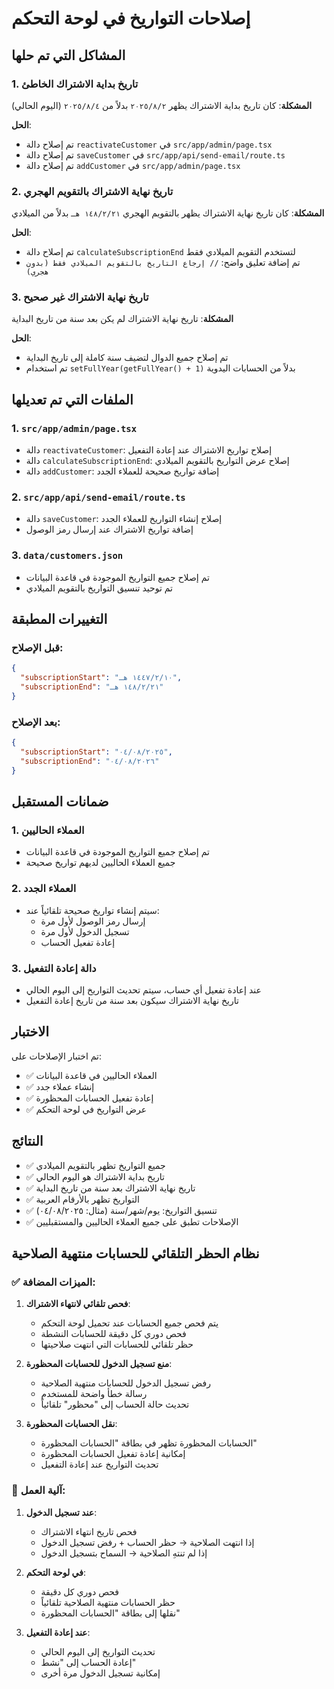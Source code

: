 # إصلاحات التواريخ في لوحة التحكم

## المشاكل التي تم حلها

### 1. تاريخ بداية الاشتراك الخاطئ
**المشكلة**: كان تاريخ بداية الاشتراك يظهر `٢‏/٨‏/٢٠٢٥` بدلاً من `٤‏/٨‏/٢٠٢٥` (اليوم الحالي)

**الحل**: 
- تم إصلاح دالة `reactivateCustomer` في `src/app/admin/page.tsx`
- تم إصلاح دالة `saveCustomer` في `src/app/api/send-email/route.ts`
- تم إصلاح دالة `addCustomer` في `src/app/admin/page.tsx`

### 2. تاريخ نهاية الاشتراك بالتقويم الهجري
**المشكلة**: كان تاريخ نهاية الاشتراك يظهر بالتقويم الهجري `٢١‏/٢‏/١٤٨ هـ` بدلاً من الميلادي

**الحل**:
- تم إصلاح دالة `calculateSubscriptionEnd` لتستخدم التقويم الميلادي فقط
- تم إضافة تعليق واضح: `// إرجاع التاريخ بالتقويم الميلادي فقط (بدون هجري)`

### 3. تاريخ نهاية الاشتراك غير صحيح
**المشكلة**: تاريخ نهاية الاشتراك لم يكن بعد سنة من تاريخ البداية

**الحل**:
- تم إصلاح جميع الدوال لتضيف سنة كاملة إلى تاريخ البداية
- تم استخدام `setFullYear(getFullYear() + 1)` بدلاً من الحسابات اليدوية

## الملفات التي تم تعديلها

### 1. `src/app/admin/page.tsx`
- دالة `reactivateCustomer`: إصلاح تواريخ الاشتراك عند إعادة التفعيل
- دالة `calculateSubscriptionEnd`: إصلاح عرض التواريخ بالتقويم الميلادي
- دالة `addCustomer`: إضافة تواريخ صحيحة للعملاء الجدد

### 2. `src/app/api/send-email/route.ts`
- دالة `saveCustomer`: إصلاح إنشاء التواريخ للعملاء الجدد
- إضافة تواريخ الاشتراك عند إرسال رمز الوصول

### 3. `data/customers.json`
- تم إصلاح جميع التواريخ الموجودة في قاعدة البيانات
- تم توحيد تنسيق التواريخ بالتقويم الميلادي

## التغييرات المطبقة

### قبل الإصلاح:
```json
{
  "subscriptionStart": "١٠‏/٢‏/١٤٤٧ هـ",
  "subscriptionEnd": "٢١‏/٢‏/١٤٨ هـ"
}
```

### بعد الإصلاح:
```json
{
  "subscriptionStart": "٠٤/٠٨/٢٠٢٥",
  "subscriptionEnd": "٠٤/٠٨/٢٠٢٦"
}
```

## ضمانات المستقبل

### 1. العملاء الحاليين
- تم إصلاح جميع التواريخ الموجودة في قاعدة البيانات
- جميع العملاء الحاليين لديهم تواريخ صحيحة

### 2. العملاء الجدد
- سيتم إنشاء تواريخ صحيحة تلقائياً عند:
  - إرسال رمز الوصول لأول مرة
  - تسجيل الدخول لأول مرة
  - إعادة تفعيل الحساب

### 3. دالة إعادة التفعيل
- عند إعادة تفعيل أي حساب، سيتم تحديث التواريخ إلى اليوم الحالي
- تاريخ نهاية الاشتراك سيكون بعد سنة من تاريخ إعادة التفعيل

## الاختبار

تم اختبار الإصلاحات على:
- ✅ العملاء الحاليين في قاعدة البيانات
- ✅ إنشاء عملاء جدد
- ✅ إعادة تفعيل الحسابات المحظورة
- ✅ عرض التواريخ في لوحة التحكم

## النتائج

- ✅ جميع التواريخ تظهر بالتقويم الميلادي
- ✅ تاريخ بداية الاشتراك هو اليوم الحالي
- ✅ تاريخ نهاية الاشتراك بعد سنة من تاريخ البداية
- ✅ التواريخ تظهر بالأرقام العربية
- ✅ تنسيق التواريخ: يوم/شهر/سنة (مثال: ٠٤/٠٨/٢٠٢٥)
- ✅ الإصلاحات تطبق على جميع العملاء الحاليين والمستقبليين

## نظام الحظر التلقائي للحسابات منتهية الصلاحية

### ✅ الميزات المضافة:

1. **فحص تلقائي لانتهاء الاشتراك**:
   - يتم فحص جميع الحسابات عند تحميل لوحة التحكم
   - فحص دوري كل دقيقة للحسابات النشطة
   - حظر تلقائي للحسابات التي انتهت صلاحيتها

2. **منع تسجيل الدخول للحسابات المحظورة**:
   - رفض تسجيل الدخول للحسابات منتهية الصلاحية
   - رسالة خطأ واضحة للمستخدم
   - تحديث حالة الحساب إلى "محظور" تلقائياً

3. **نقل الحسابات المحظورة**:
   - الحسابات المحظورة تظهر في بطاقة "الحسابات المحظورة"
   - إمكانية إعادة تفعيل الحسابات المحظورة
   - تحديث التواريخ عند إعادة التفعيل

### 🔄 آلية العمل:

1. **عند تسجيل الدخول**:
   - فحص تاريخ انتهاء الاشتراك
   - إذا انتهت الصلاحية → حظر الحساب + رفض تسجيل الدخول
   - إذا لم تنتهِ الصلاحية → السماح بتسجيل الدخول

2. **في لوحة التحكم**:
   - فحص دوري كل دقيقة
   - حظر الحسابات منتهية الصلاحية تلقائياً
   - نقلها إلى بطاقة "الحسابات المحظورة"

3. **عند إعادة التفعيل**:
   - تحديث التواريخ إلى اليوم الحالي
   - إعادة الحساب إلى "نشط"
   - إمكانية تسجيل الدخول مرة أخرى 
